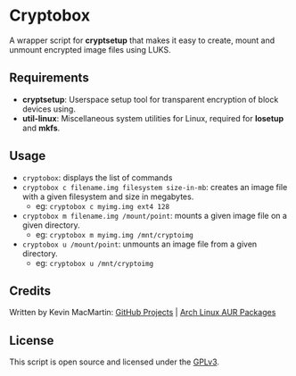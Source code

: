 # Cryptobox #

A wrapper script for **cryptsetup** that makes it easy to create, mount and unmount encrypted image files using LUKS.

## Requirements ##

* **cryptsetup**: Userspace setup tool for transparent encryption of block devices using.
* **util-linux**: Miscellaneous system utilities for Linux, required for **losetup** and **mkfs**.

## Usage ##

* `cryptobox`: displays the list of commands
* `cryptobox c filename.img filesystem size-in-mb`: creates an image file with a given filesystem and size in megabytes.
  * eg: `cryptobox c myimg.img ext4 128`
* `cryptobox m filename.img /mount/point`: mounts a given image file on a given directory.
  * eg: `cryptobox m myimg.img /mnt/cryptoimg`
* `cryptobox u /mount/point`: unmounts an image file from a given directory.
  * eg: `cryptobox u /mnt/cryptoimg`

## Credits ##

Written by Kevin MacMartin: [GitHub Projects](https://github.com/prurigro?tab=repositories) | [Arch Linux AUR Packages](https://aur.archlinux.org/packages/?SeB=m&K=prurigro)

## License ##

This script is open source and licensed under the [GPLv3](http://www.gnu.org/copyleft/gpl.html).
